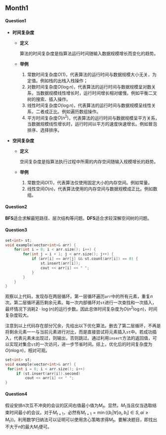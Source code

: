 ## Month1

#### Question1

- **时间复杂度**

  - **定义**

    算法的时间复杂度是指算法运行时间随输入数据规模增长而变化的趋势。

  - **举例**

    1. 常数时间复杂度$O(1)$，代表算法的运行时间与数据规模大小无关，为定值。例如栈的出栈入栈操作；
    2. 对数时间复杂度$O(\log n)$，代表算法的运行时间与数据规模呈对数关系，当数据规模线性增长时，运行时间增长相对缓慢。例如平衡二叉树的搜索、插入操作。
    3. 线性时间复杂度$O(\log n)$，代表算法的运行时间与数据规模呈线性关系，二者成正比。例如遍历数组操作。
    4. 平方时间复杂度$O(n^2)$，代表算法的运行时间与数据规模呈平方关系，当数据规模线性增长时，运行时间以平方的速度快速增长。例如冒泡排序、选择排序。

- **空间复杂度**

  - **定义**
  
    空间复杂度是指算法执行过程中所需的内存空间随输入规模增长的趋势。
  
  - **举例**
  
    1. 常数空间$O(1)$，代表算法仅使用固定大小的内存空间。例如常量。
    2. 线性空间$O(n)$，代表算法使用的内存空间与数据规模成正比。例如数组。

#### Question2

**BFS**适合求解最短路径、层次结构等问题。**DFS**适合求较深解空间树的问题。

#### Question3

```c++
set<int> st;
void example(vector<int>& arr) {
    for(int i = 0; i < arr.size(); i++) {
        for(int j = i + 1; j < arr.size(); j++) {
            if (arr[i] == arr[j] && st.count(arr[i]) == 0) {
                st.insert(arr[i]);
                cout << arr[i] << " ";
            }
        }
    }
}
```

观察以上代码，发现存在两层循环。第一层循环遍历`arr`中的所有元素，重复$n$次。第二层循环遍历剩余元素。每一次内部循环对`st`进行一次查找和一次插入，最坏情况下消耗$2\cdot \log(n)$的运行步数。因此总体时间复杂度为$O(n^2\log n)$，时间复杂度较大。

注意到以上代码存在部分冗余，先给出以下优化算法。删去了第二层循环，不再是将剩余元素一一与当前元素进行对比，而是直接尝试将元素插入`st`中。若成功插入，代表元素未出现过，则输出，否则跳过。通过利用`insert`方法的返回值，可以实现对集合`st`的一次访问，进一步节省时间。综上，优化后的时间复杂度为$O(n\log n)$，相对可观。

```c++
set<int> st;
void example(vector<int>& arr) {
 for(int i = 0; i < arr.size(); i++)
     if (st.insert(arr[i]).second)
         cout << arr[i] << " ";
}
```

#### Question4

假设安排$n$次互不冲突的会议的区间右值最小值为$M_t$。显然，$M_1$当且仅当选取结束时间最小的会议。对于$M_{t+1}$，必然有$M_{t+1}=\min(\{b_i|\forall [a_i, b_i]\in S, ai\geq M_t\})$。利用数学归纳法可以证明可以使用贪心策略求得$M_t$。要解决题目，即找出不大于$n$的最大$M_t$便可。
